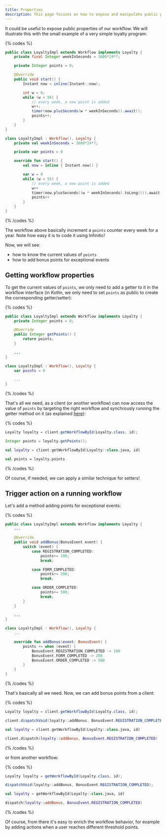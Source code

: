 ```yaml
---
title: Properties
description: This page focuses on how to expose and manipulate public properties of workflows, illustrating with examples on managing properties for a simple loyalty program workflow.
---
```

It could be useful to expose public properties of our workflow. We will illustrate this with the small example of a very simple loyalty program:

{% codes %}

```java
public class LoyaltyImpl extends Workflow implements Loyalty {
    private final Integer weekInSeconds = 3600*24*7;

    private Integer points = 0;

    @Override
    public void start() {
        Instant now = inline(Instant::now);

        int w = 0;
        while (w < 56) {
            // every week, a new point is added
            w++;
            timer(now.plusSeconds(w * weekInSeconds)).await();
            points++;
        }
    }
}
```

```kotlin
class LoyaltyImpl : Workflow(), Loyalty {
    private val weekInSeconds = 3600*24*7;

    private var points = 0

    override fun start() {
        val now = inline { Instant.now() }

        var w = 0
        while (w < 56) {
            // every week, a new point is added
            w++
            timer(now.plusSeconds((w * weekInSeconds).toLong())).await()
            points++
        }
    }
}
```

{% /codes %}

The workflow above basically increment a `points` counter every week for a year. Note how easy it is to code it using Infinitic!

Now, we will see:

- how to know the current values of `points`
- how to add bonus points for exceptional events

## Getting workflow properties

To get the current values of `points`, we only need to add a getter to it in the workflow interface
(in Kotlin, we only need to set `points` as public to create the corresponding getter/setter):

{% codes %}

```java
public class LoyaltyImpl extends Workflow implements Loyalty {
    private Integer points = 0;

    @Override
    public Integer getPoints() {
        return points;
    }

    ...
}
```

```kotlin
class LoyaltyImpl : Workflow(), Loyalty {
    var points = 0

    ...
}
```

{% /codes %}

That's all we need, as a client (or another workflow) can now access the value of `points` by targeting the right workflow and synchrously running the getter method on it (as explained [here](workflows/parallel#parallel-methods)):

{% codes %}

```java
Loyalty loyalty = client.getWorkflowById(Loyalty.class, id);

Integer points = loyalty.getPoints();
```

```kotlin
val loyalty = client.getWorkflowById(Loyalty::class.java, id)

val points = loyalty.points
```

{% /codes %}

Of course, if needed, we can apply a similar technique for setters!

## Trigger action on a running workflow

Let's add a method adding points for exceptional events:

{% codes %}

```java
public class LoyaltyImpl extends Workflow implements Loyalty {
    ...

    @Override
    public void addBonus(BonusEvent event) {
        switch (event) {
            case REGISTRATION_COMPLETED:
                points+= 100;
                break;

            case FORM_COMPLETED:
                points+= 200;
                break;

            case ORDER_COMPLETED:
                points+= 500;
                break;
        }
    }

    ...
}
```

```kotlin
class LoyaltyImpl : Workflow(), Loyalty {
    ...

    override fun addBonus(event: BonusEvent) {
        points += when (event) {
            BonusEvent.REGISTRATION_COMPLETED -> 100
            BonusEvent.FORM_COMPLETED -> 200
            BonusEvent.ORDER_COMPLETED -> 500
        }
    }
}
```

{% /codes %}

That's basically all we need. Now, we can add bonus points from a client:

{% codes %}

```java
Loyalty loyalty = client.getWorkflowById(Loyalty.class, id);

client.dispatchVoid(loyalty::addBonus, BonusEvent.REGISTRATION_COMPLETED);
```

```kotlin
val loyalty = client.getWorkflowById(Loyalty::class.java, id)

client.dispatch(loyalty::addBonus, BonusEvent.REGISTRATION_COMPLETED)
```

{% /codes %}

or from another workflow:

{% codes %}

```java
Loyalty loyalty = getWorkflowById(Loyalty.class, id);

dispatchVoid(loyalty::addBonus, BonusEvent.REGISTRATION_COMPLETED);
```

```kotlin
val loyalty = getWorkflowById(Loyalty::class.java, id)

dispatch(loyalty::addBonus, BonusEvent.REGISTRATION_COMPLETED)
```

{% /codes %}

Of course, from there it's easy to enrich the workflow behavior, for example by adding actions when a user reaches different threshold points.
